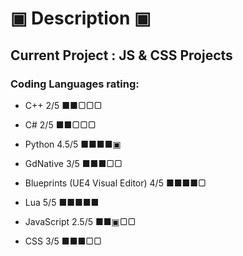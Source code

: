 # ▣ Description ▣
## Current Project : JS & CSS Projects
### Coding Languages rating:
* C++ 2/5 ■■▢▢▢


* C# 2/5 ■■▢▢▢


* Python 4.5/5 ■■■■▣


* GdNative 3/5 ■■■▢▢


* Blueprints (UE4 Visual Editor) 4/5 ■■■■▢


* Lua 5/5 ■■■■■


* JavaScript 2.5/5 ■■▣▢▢


* CSS 3/5 ■■■▢▢
